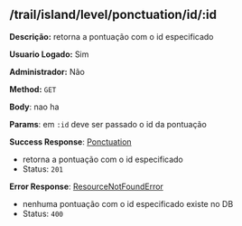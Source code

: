 ## /trail/island/level/ponctuation/id/:id

**Descrição:** retorna a pontuação com o id especificado

**Usuario Logado:** Sim

**Administrador:** Não

**Method:** `GET`

**Body**: nao ha

**Params**: em `:id` deve ser passado o id da pontuação

**Success Response**: [Ponctuation](../../../../src/domain/trilhas/@entities/ponctuation.ts)
- retorna a pontuação com o id especificado
- Status: `201`

**Error Response**: [ResourceNotFoundError](../../../../src/core/errors/resource-not-found-error.ts)
- nenhuma pontuação com o id especificado existe no DB
- Status: `400`

